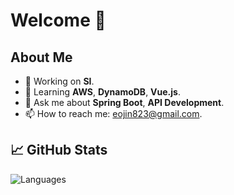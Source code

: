 # Welcome 🚀

## About Me
- 🔭 Working on **SI**.
- 🌱 Learning **AWS**, **DynamoDB**, **Vue.js**.
- 💬 Ask me about **Spring Boot**, **API Development**.
- 📫 How to reach me: [eojin823@gmail.com](mailto:eojin823@gmail.com).

## 📈 GitHub Stats
![Languages](https://github-readme-stats.vercel.app/api/top-langs/?username=deepria&layout=compact&theme=radical)

